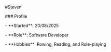 \#Steven

\### Profile

\- \*\*Started\*\*: 20/08/2025

\- \*\*Role\*\*: Software Developer

\- \*\*Hobbies\*\*: Rowing, Reading, and Role-playing

